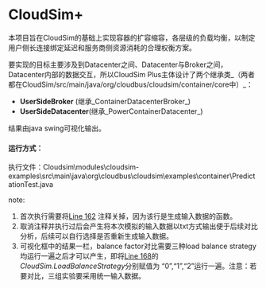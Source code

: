 # CloudSim+ #

本项目旨在CloudSim的基础上实现容器的扩容缩容，各层级的负载均衡，以制定用户侧长连接绑定延迟和服务商侧资源消耗的合理权衡方案。

要实现的目标主要涉及到Datacenter之间、Datacenter与Broker之间，Datacenter内部的数据交互，所以CloudSim Plus主体设计了两个继承类_（两者都在CloudSim/src/main/java/org/cloudbus/cloudsim/container/core中）_：

- __UserSideBroker__ (继承_ContainerDatacenterBroker_)
- __UserSideDatacenter__(继承_PowerContainerDatacenter_)

结果由java swing可视化输出。

#### 运行方式：

执行文件：Cloudsim\modules\cloudsim-examples\src\main\java\org\cloudbus\cloudsim\examples\container\PredictationTest.java

note:
1. 首次执行需要将[Line 162](https://github.com/icloud-ecnu/Cloudsim/blob/7820db01348075bdf762a6b7617bccf40cf63374/modules/cloudsim-examples/src/main/java/org/cloudbus/cloudsim/examples/container/PredictationTest.java#L162) 注释关掉，因为该行是生成输入数据的函数。
2. 取消注释并执行过后会产生将本次模拟的输入数据以txt方式输出便于后续对比分析，后续可以自行选择是否重新生成输入数据。
3. 可视化框中的结果一栏，balance factor对比需要三种load balance strategy均运行一遍之后才可以产生，即将[Line 168](https://github.com/icloud-ecnu/Cloudsim/blob/7820db01348075bdf762a6b7617bccf40cf63374/modules/cloudsim-examples/src/main/java/org/cloudbus/cloudsim/examples/container/PredictationTest.java#L168)的*CloudSim.LoadBalanceStrategy*分别赋值为 “0”,“1”,“2”运行一遍。注意：若要对比，三组实验要采用统一输入数据。
